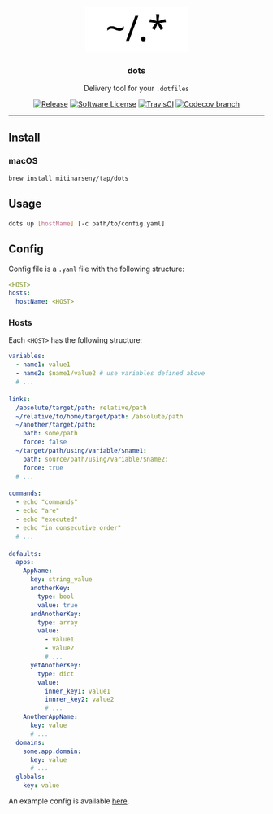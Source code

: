 <p align="center">
    <a href="https://github.com/mitinarseny/dots">
        <img src="assets/logo.svg" alt="dots logo" width="40%" />
    </a>
    <h3 align="center">dots</h3>
    <p align="center">Delivery tool for your <code>.dotfiles</code></p>
    <p align="center">
      <a href="https://github.com/mitinarseny/dots/releases/latest"><img alt="Release" src="https://img.shields.io/github/release/mitinarseny/dots.svg?style=flat-square"></a>
      <a href="/LICENSE.md"><img alt="Software License" src="https://img.shields.io/badge/license-MIT-brightgreen.svg?style=flat-square"></a>
      <a href="https://travis-ci.org/mitinarseny/dots"><img alt="TravisCI" src="https://img.shields.io/travis/mitinarseny/dots/master.svg?style=flat-square"></a>
      <a href="https://codecov.io/gh/mitinarseny/dots"><img alt="Codecov branch" src="https://img.shields.io/codecov/c/github/mitinarseny/dots/master.svg?style=flat-square"></a> 
    </p>
</p>

---

## Install

### macOS

```bash
brew install mitinarseny/tap/dots
```

## Usage
```bash
dots up [hostName] [-c path/to/config.yaml]
```


## Config
Config file is a `.yaml` file with the following structure:

```yaml
<HOST>
hosts:
  hostName: <HOST>
```
### Hosts
Each `<HOST>` has the following structure:

```yaml
variables:
  - name1: value1
  - name2: $name1/value2 # use variables defined above
  # ...
  
links:
  /absolute/target/path: relative/path
  ~/relative/to/home/target/path: /absolute/path
  ~/another/target/path:
    path: some/path
    force: false
  ~/target/path/using/variable/$name1:
    path: source/path/using/variable/$name2:
    force: true
  # ...

commands:
  - echo "commands"
  - echo "are"
  - echo "executed"
  - echo "in consecutive order"
  # ...

defaults:
  apps:
    AppName:
      key: string_value
      anotherKey:
        type: bool
        value: true
      andAnotherKey:
        type: array
        value:
          - value1
          - value2
          # ...
      yetAnotherKey:
        type: dict
        value:
          inner_key1: value1
          innrer_key2: value2
          # ...
    AnotherAppName:
      key: value
      # ...
  domains:
    some.app.domain:
      key: value
      # ...
  globals:
    key: value
```
An example config is available [here](https://github.com/mitinarseny/dotfiles/blob/master/.dots.yaml).



